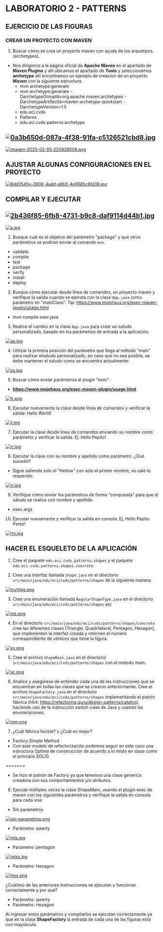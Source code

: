# LABORATORIO 2 - PATTERNS

## EJERCICIO DE LAS FIGURAS
### CREAR UN PROYECTO CON MAVEN
1. Buscar cómo se crea un proyecto maven con ayuda de los arquetipos (archetypes).

- Nos dirigimos a la página oficial de **Apache Maven** en el apartado de **Maven Plugins** y allí ubicamos el apartado de **Tools** y seleccionamos **archetype** allí encontramos un ejemplo de creacion de un proyecto **Maven** con la siguiente estructura.
  - mvn archetype:generate
  - mvn archetype:generate -DarchetypeGroupId=org.apache.maven.archetypes -DarchetypeArtifactId=maven-archetype-quickstart -DarchetypeVersion=1.5
  - edu.eci.cvds
  - Patterns
  - edu.eci.cvds.patterns.archetype

[![0a3b650d-087a-4f38-91fa-c5126521cbd8.jpg](https://i.postimg.cc/BQpHvH5K/0a3b650d-087a-4f38-91fa-c5126521cbd8.jpg)](https://postimg.cc/nCsCRsPF)
-------------------------------------------------------------------------
[![imagen-2025-02-05-220928008.png](https://i.postimg.cc/ZRP0MzVd/imagen-2025-02-05-220928008.png)](https://postimg.cc/qhRkNSfJ)

## AJUSTAR ALGUNAS CONFIGURACIONES EN EL PROYECTO

[![6dd3545e-2808-4add-a9b5-4e9585c6fd39.jpg](https://i.postimg.cc/cJBSq1G0/6dd3545e-2808-4add-a9b5-4e9585c6fd39.jpg)](https://postimg.cc/R3h8KB0D)

## COMPILAR Y EJECUTAR

[![2b436f85-6fb8-4731-b9c8-daf9114d44b1.jpg](https://i.postimg.cc/2yMpdVhF/2b436f85-6fb8-4731-b9c8-daf9114d44b1.jpg)](https://postimg.cc/FkynNFP7)
-------------------------------------------------------------------------------

[![a.jpg](https://i.postimg.cc/0ypgm5QD/a.jpg)](https://postimg.cc/w1TbYpDj)

1. Busque cuál es el objetivo del parámetro "package" y qué otros parámetros se podrían enviar al comando `mvn`.

 - validate
 - compile
 - test
 - package
 - verify
 - install
 - deploy

2. Busque cómo ejecutar desde línea de comandos, un proyecto maven y verifique la salida cuando se ejecuta con la clase `App.java` como parámetro en "mainClass". Tip: https://www.mojohaus.org/exec-maven-plugin/usage.html

 - mvn compile exec:java

3. Realice el cambio en la clase `App.java` para crear un saludo personalizado, basado en los parámetros de entrada a la aplicación. 

[![aa.jpg](https://i.postimg.cc/vmfWbj0Q/aa.jpg)](https://postimg.cc/2qjqxHpJ)

4. Utilizar la primera posición del parámetro que llega al método "main" para realizar elsaludo personalizado, en caso que no sea posible, se debe mantener el saludo como se encuentra actualmente:

[![ss.jpg](https://i.postimg.cc/d19rTCMp/ss.jpg)](https://postimg.cc/34ddsdxF)

5. Buscar cómo enviar parámetros al plugin "exec".

 - **https://www.mojohaus.org/exec-maven-plugin/usage.html**

 [![tt.png](https://i.postimg.cc/hjMQGqTq/tt.png)](https://postimg.cc/622pHgMH)

6. Ejecutar nuevamente la clase desde línea de comandos y verificar la salida: Hello World!

[![ii.jpg](https://i.postimg.cc/4Nj7yP7n/ii.jpg)](https://postimg.cc/6yL51dhN)

7. Ejecutar la clase desde línea de comandos enviando su nombre como parámetro y verificar la salida. Ej: Hello Pepito!

[![rr.jpg](https://i.postimg.cc/BbYFmGnC/rr.jpg)](https://postimg.cc/64ZTQgR7)

8. Ejecutar la clase con su nombre y apellido como parámetro. ¿Qué sucedió?

 - Sigue saliendo solo el "Hellow" con solo el primer nombre, no sale lo requerido.

[![rr.jpg](https://i.postimg.cc/BbYFmGnC/rr.jpg)](https://postimg.cc/64ZTQgR7)

9. Verifique cómo enviar los parámetros de forma "compuesta" para que el saludo se realice con nombre y apellido.

 - exec.args

10. Ejecutar nuevamente y verificar la salida en consola. Ej: Hello Pepito Perez!

[![rty.jpg](https://i.postimg.cc/jSrxBFn6/rty.jpg)](https://postimg.cc/dL4cynBD)

## HACER EL ESQUELETO DE LA APLICACIÓN

1. Cree el paquete `edu.eci.cvds.patterns.shapes` y el paquete `edu.eci.cvds.patterns.shapes.concrete`.



2. Cree una interfaz llamada `Shape.java` en el directorio `src/main/java/edu/eci/cvds/patterns/shapes` de la siguiente manera:

[![tyytjhjg.png](https://i.postimg.cc/26V3C9dH/tyytjhjg.png)](https://postimg.cc/wyY9VVGJ) 

3. Cree una enumeración llamada `RegularShapeType.java` en el directorio `src/main/java/edu/eci/cvds/patterns/shapes` así:

[![mz.png](https://i.postimg.cc/NMHYN3kw/mz.png)](https://postimg.cc/S2kwRtPZ)

4. En el directorio `src/main/java/edu/eci/cvds/patterns/shapes/concrete` cree las diferentes clases (Triangle, Quadrilateral, Pentagon, Hexagon), que implementen la interfaz creada y retornen el número correspondiente de vértices que tiene la figura. 

[![xx.png](https://i.postimg.cc/MKs4Qs10/xx.png)](https://postimg.cc/hfdpF1yh)

5. Cree el archivo `ShapeMain.java` en el directorio `src/main/java/edu/eci/cvds/patterns/shapes` con el metodo main:

[![xc.png](https://i.postimg.cc/d1BnK1BR/xc.png)](https://postimg.cc/TLKnVTBh)

6. Analice y asegúrese de entender cada una de las instrucciones que se encuentran en todas las clases que se crearon anteriormente. Cree el archivo `ShapeFactory.java` en el directorio `src/main/java/edu/eci/cvds/patterns/shapes` implementando el patrón fábrica (Hint: https://refactoring.guru/design-patterns/catalog), haciendo uso de la instrucción switch-case de Java y usando las enumeraciones.

[![mm.png](https://i.postimg.cc/ZqmrKm0w/mm.png)](https://postimg.cc/K19KJdPT)

7. ¿Cuál fábrica hiciste? y ¿Cuál es mejor?

 - Factory Simple Method 
 - Con este modelo de refactorización podemos seguir en este caso una estructura Optima de construcción de acuerdo a lo misto en clase como el principio SOLID.

=======
 - Se hizo el patrón de Factory ya que tenemos una clase generica creadora con sus comportamientos y/o atributos.
8. Ejecute múltiples veces la clase ShapeMain, usando el plugin exec de maven con los siguientes parámetros y verifique la salida en consola para cada una:
- Sin parámetros

[![sin-parametros.png](https://i.postimg.cc/2y71kJTM/sin-parametros.png)](https://postimg.cc/Lgh9vxc3)

- Parámetro: qwerty

[![mts.jpg](https://i.postimg.cc/s2Pbv3mx/mts.jpg)](https://postimg.cc/B86mz9df)

- Parámetro: pentagon

[![mtss.jpg](https://i.postimg.cc/prrSGzH5/mtss.jpg)](https://postimg.cc/7JvXbCbq)

- Parámetro: Hexagon

[![Hex.png](https://i.postimg.cc/Ssb5qzwj/Hex.png)](https://postimg.cc/B8NNBtZG)

¿Cuál(es) de las anteriores instrucciones se ejecutan y funcionan correctamente y por qué?

- Parámetro: qwerty
- Parámetro: Hexagon

Al ingresar estos parámetros y compilarlos se ejecutan correctamente ya que en la clase **ShapeFactory** la entrada de cada una de las figuras esta con mayúscula.

 
